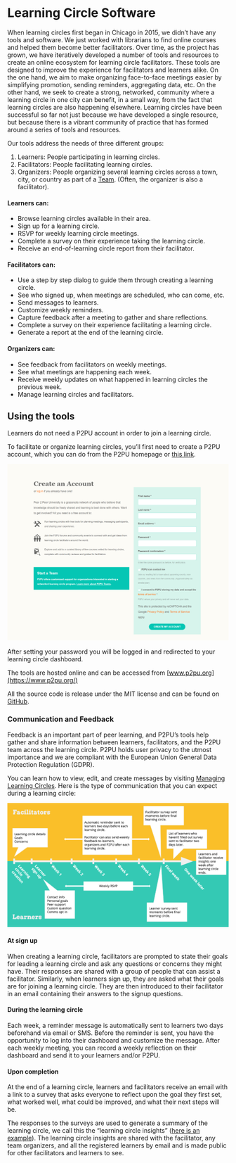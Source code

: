 # Learning Circle Software

When learning circles first began in Chicago in 2015, we didn’t have any tools and software. We just worked with librarians to find online courses and helped them become better facilitators. Over time, as the project has grown, we have iteratively developed a number of tools and resources to create an online ecosystem for learning circle facilitators. These tools are designed to improve the experience for facilitators and learners alike. On the one hand, we aim to make organizing face-to-face meetings easier by simplifying promotion, sending reminders, aggregating data, etc. On the other hand, we seek to create a strong, networked, community where a learning circle in one city can benefit, in a small way, from the fact that learning circles are also happening elsewhere. Learning circles have been successful so far not just because we have developed a single resource, but because there is a vibrant community of practice that has formed around a series of tools and resources.

Our tools address the needs of three different groups:

1. Learners: People participating in learning circles.
2. Facilitators: People facilitating learning circles.
3. Organizers: People organizing several learning circles across a town, city, or country as part of a [Team](https://docs.p2pu.org/teams/about-teams). (Often, the organizer is also a facilitator).

#### Learners can:

* Browse learning circles available in their area.
* Sign up for a learning circle.
* RSVP for weekly learning circle meetings.
* Complete a survey on their experience taking the learning circle.
* Receive an end-of-learning circle report from their facilitator.

#### Facilitators can:

* Use a step by step dialog to guide them through creating a learning circle.
* See who signed up, when meetings are scheduled, who can come, etc.
* Send messages to learners.
* Customize weekly reminders.
* Capture feedback after a meeting to gather and share reflections.
* Complete a survey on their experience facilitating a learning circle.
* Generate a report at the end of the learning circle.

#### Organizers can:

* See feedback from facilitators on weekly meetings.
* See what meetings are happening each week.
* Receive weekly updates on what happened in learning circles the previous week.
* Manage learning circles and facilitators.

## Using the tools

Learners do not need a P2PU account in order to join a learning circle.

To facilitate or organize learning circles, you’ll first need to create a P2PU account, which you can do from the P2PU homepage or [this link](https://learningcircles.p2pu.org/en/accounts/register/?next=/en/login\_redirect/).

![P2PU's Account creation page](<../../.gitbook/assets/account signup page (1).png>)

After setting your password you will be logged in and redirected to your learning circle dashboard.

The tools are hosted online and can be accessed from [www.p2pu.org](https://www.p2pu.org/)

All the source code is release under the MIT license and can be found on [GitHub](https://github.com/p2pu/learning-circles/).

### Communication and Feedback

Feedback is an important part of peer learning, and P2PU’s tools help gather and share information between learners, facilitators, and the P2PU team across the learning circle. P2PU holds user privacy to the utmost importance and we are compliant with the European Union General Data Protection Regulation (GDPR).&#x20;

You can learn how to view, edit, and create messages by visiting [Managing Learning Circles](https://docs.p2pu.org/tools-and-resources/tools-for-learning-circles/managing-learning-circles#messages). Here is the type of communication that you can expect during a learning circle:

![P2PU Feedback Tools](<../../.gitbook/assets/feedback tools graphic.png>)

#### At sign up <a href="#at-sign-up" id="at-sign-up"></a>

When creating a learning circle, facilitators are prompted to state their goals for leading a learning circle and ask any questions or concerns they might have. Their responses are shared with a group of people that can assist a facilitator. Similarly, when learners sign up, they are asked what their goals are for joining a learning circle. They are then introduced to their facilitator in an email containing their answers to the signup questions.

#### During the learning circle <a href="#during-the-learning-circle" id="during-the-learning-circle"></a>

Each week, a reminder message is automatically sent to learners two days beforehand via email or SMS. Before the reminder is sent, you have the opportunity to log into their dashboard and customize the message. After each weekly meeting, you can record a weekly reflection on their dashboard and send it to your learners and/or P2PU.

#### Upon completion <a href="#upon-completion" id="upon-completion"></a>

At the end of a learning circle, learners and facilitators receive an email with a link to a survey that asks everyone to reflect upon the goal they first set, what worked well, what could be improved, and what their next steps will be.

The responses to the surveys are used to generate a summary of the learning circle, we call this the “learning circle insights” ([here is an example](https://learningcircles.p2pu.org/en/studygroup/923/report/)). The learning circle insights are shared with the facilitator, any team organizers, and all the registered learners by email and is made public for other facilitators and learners to see.
